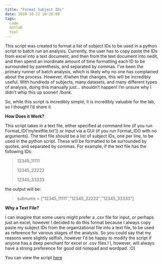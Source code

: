 ```yaml
---
title: "Format Subject IDs"
date: 2010-10-22 10:28:09
tags:
  code
  matlab
  tool
---
```



This script was created to format a list of subject IDs to be used in a python script to batch run an analysis. Currently, the user has to copy paste the IDs from excel into a text document, and then from the text document into nedit, and then spend an inordinate amount of time formatting each ID to be surrounded by parenthesis, and separated by commas. I’ve been the primary runner of batch analysis, which is likely why no one has complained about the process. However, if/when that changes, this will be incredibly useful. With hundreds of subjects, many datasets, and many different types of analysis, doing this manually just… shouldn’t happen! I’m unsure why I didn’t whip this up sooner! /bonk.

So, while this script is incredibly simple, it is incredibly valuable for the lab, so I thought I’d share it.

**How Does it Work?**

This script takes in a text file, either specified at command line (if you run Format_ID(‘mytextfile.txt’)) or input via a GUI (if you run Format_ID() with no arguments). The text file should be a list of subject IDs, one per line, to be used in the python script. These will be formatted to be surrounded by quotes, and separated by commas. For example, if the text file has the following IDs:

> 12345_11111
> 
> 12345_22222
> 
> 12345_33333

the output will be:

> subnums = [“12345_11111″,”12345_22222″,”12345_33333”]

**Why a Text File?**

I can imagine that some users might prefer a .csv file for input, or perhaps just an excel, however I decided to do this format because I always copy paste my subject IDs from the organizational file into a text file, to be used as reference for various stages of the analysis. So you could say that my reasons were slightly selfish, however I’d be happy to modify the script if anyone has a deep penchant for excel or .csv files.! I, however, will always have a strong preference for good old notepad and wordpad. :O)

You can view the script [here](http://www.vsoch.com/LONG/Vanessa/MATLAB/FormatID/format_ID.m)


